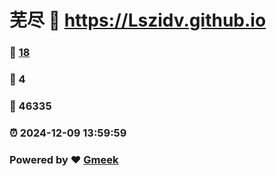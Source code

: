 # 芜尽 :link: https://Lszidv.github.io 
### :page_facing_up: [18](https://Lszidv.github.io/tag.html) 
### :speech_balloon: 4 
### :hibiscus: 46335 
### :alarm_clock: 2024-12-09 13:59:59 
### Powered by :heart: [Gmeek](https://github.com/Meekdai/Gmeek)
